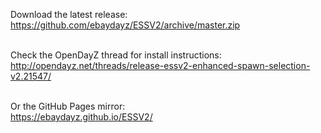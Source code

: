 Download the latest release:<br/>
https://github.com/ebaydayz/ESSV2/archive/master.zip<br/><br/>

Check the OpenDayZ thread for install instructions:<br/>
http://opendayz.net/threads/release-essv2-enhanced-spawn-selection-v2.21547/<br /><br />

Or the GitHub Pages mirror:<br/>
https://ebaydayz.github.io/ESSV2/
